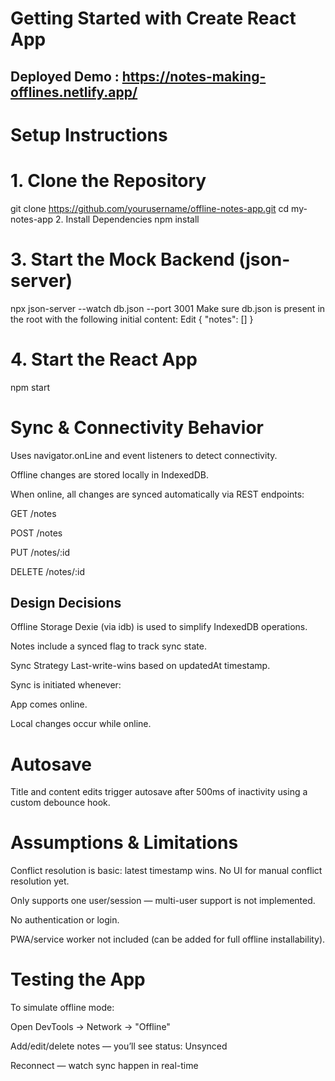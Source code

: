 # Getting Started with Create React App
##  Deployed Demo : https://notes-making-offlines.netlify.app/

# Setup Instructions
# 1. Clone the Repository

git clone https://github.com/yourusername/offline-notes-app.git
cd my-notes-app
 2. Install Dependencies
npm install

# 3. Start the Mock Backend (json-server)

npx json-server --watch db.json --port 3001
Make sure db.json is present in the root with the following initial content:
Edit
{
  "notes": []
}

# 4. Start the React App

npm start


# Sync & Connectivity Behavior
Uses navigator.onLine and event listeners to detect connectivity.

Offline changes are stored locally in IndexedDB.

When online, all changes are synced automatically via REST endpoints:

GET /notes

POST /notes

PUT /notes/:id

DELETE /notes/:id

## Design Decisions
Offline Storage
Dexie (via idb) is used to simplify IndexedDB operations.

Notes include a synced flag to track sync state.

Sync Strategy
Last-write-wins based on updatedAt timestamp.

Sync is initiated whenever:

App comes online.

Local changes occur while online.

# Autosave
Title and content edits trigger autosave after 500ms of inactivity using a custom debounce hook.

# Assumptions & Limitations
Conflict resolution is basic: latest timestamp wins. No UI for manual conflict resolution yet.

Only supports one user/session — multi-user support is not implemented.

No authentication or login.

PWA/service worker not included (can be added for full offline installability).

# Testing the App
To simulate offline mode:

Open DevTools → Network → "Offline"

Add/edit/delete notes — you’ll see status: Unsynced

Reconnect — watch sync happen in real-time


